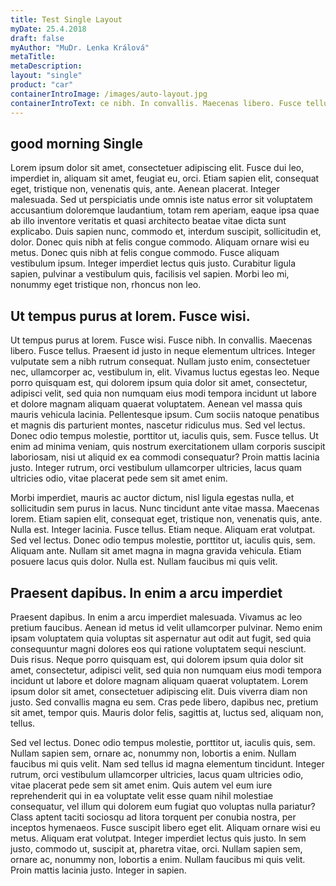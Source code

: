 ```yaml
---
title: Test Single Layout
myDate: 25.4.2018
draft: false
myAuthor: "MuDr. Lenka Králová"
metaTitle:
metaDescription:
layout: "single"
product: "car"
containerIntroImage: /images/auto-layout.jpg
containerIntroText: ce nibh. In convallis. Maecenas libero. Fusce tellus. Praesent id justo in neque elementum ultrices. Integer vulputate sem a nibh rutrum consequat. Nullam justo enim, consectetuer nec, ullamcorper ac, vestibulum in, elit. Vivamus luctus egestas leo. Neque porro quisquam est, qui dolorem ipsum quia dolor sit amet, consectetur, adipisci velit, sed quia non numquam eius modi tempora incidunt ut labore et dolore magnam aliqua
---
```

## good morning Single

Lorem ipsum dolor sit amet, consectetuer adipiscing elit. Fusce dui leo, imperdiet in, aliquam sit amet, feugiat eu, orci. Etiam sapien elit, consequat eget, tristique non, venenatis quis, ante. Aenean placerat. Integer malesuada. Sed ut perspiciatis unde omnis iste natus error sit voluptatem accusantium doloremque laudantium, totam rem aperiam, eaque ipsa quae ab illo inventore veritatis et quasi architecto beatae vitae dicta sunt explicabo. Duis sapien nunc, commodo et, interdum suscipit, sollicitudin et, dolor. Donec quis nibh at felis congue commodo. Aliquam ornare wisi eu metus. Donec quis nibh at felis congue commodo. Fusce aliquam vestibulum ipsum. Integer imperdiet lectus quis justo. Curabitur ligula sapien, pulvinar a vestibulum quis, facilisis vel sapien. Morbi leo mi, nonummy eget tristique non, rhoncus non leo.

## Ut tempus purus at lorem. Fusce wisi.

Ut tempus purus at lorem. Fusce wisi. Fusce nibh. In convallis. Maecenas libero. Fusce tellus. Praesent id justo in neque elementum ultrices. Integer vulputate sem a nibh rutrum consequat. Nullam justo enim, consectetuer nec, ullamcorper ac, vestibulum in, elit. Vivamus luctus egestas leo. Neque porro quisquam est, qui dolorem ipsum quia dolor sit amet, consectetur, adipisci velit, sed quia non numquam eius modi tempora incidunt ut labore et dolore magnam aliquam quaerat voluptatem. Aenean vel massa quis mauris vehicula lacinia. Pellentesque ipsum. Cum sociis natoque penatibus et magnis dis parturient montes, nascetur ridiculus mus. Sed vel lectus. Donec odio tempus molestie, porttitor ut, iaculis quis, sem. Fusce tellus. Ut enim ad minima veniam, quis nostrum exercitationem ullam corporis suscipit laboriosam, nisi ut aliquid ex ea commodi consequatur? Proin mattis lacinia justo. Integer rutrum, orci vestibulum ullamcorper ultricies, lacus quam ultricies odio, vitae placerat pede sem sit amet enim.

Morbi imperdiet, mauris ac auctor dictum, nisl ligula egestas nulla, et sollicitudin sem purus in lacus. Nunc tincidunt ante vitae massa. Maecenas lorem. Etiam sapien elit, consequat eget, tristique non, venenatis quis, ante. Nulla est. Integer lacinia. Fusce tellus. Etiam neque. Aliquam erat volutpat. Sed vel lectus. Donec odio tempus molestie, porttitor ut, iaculis quis, sem. Aliquam ante. Nullam sit amet magna in magna gravida vehicula. Etiam posuere lacus quis dolor. Nulla est. Nullam faucibus mi quis velit.

## Praesent dapibus. In enim a arcu imperdiet

Praesent dapibus. In enim a arcu imperdiet malesuada. Vivamus ac leo pretium faucibus. Aenean id metus id velit ullamcorper pulvinar. Nemo enim ipsam voluptatem quia voluptas sit aspernatur aut odit aut fugit, sed quia consequuntur magni dolores eos qui ratione voluptatem sequi nesciunt. Duis risus. Neque porro quisquam est, qui dolorem ipsum quia dolor sit amet, consectetur, adipisci velit, sed quia non numquam eius modi tempora incidunt ut labore et dolore magnam aliquam quaerat voluptatem. Lorem ipsum dolor sit amet, consectetuer adipiscing elit. Duis viverra diam non justo. Sed convallis magna eu sem. Cras pede libero, dapibus nec, pretium sit amet, tempor quis. Mauris dolor felis, sagittis at, luctus sed, aliquam non, tellus.

Sed vel lectus. Donec odio tempus molestie, porttitor ut, iaculis quis, sem. Nullam sapien sem, ornare ac, nonummy non, lobortis a enim. Nullam faucibus mi quis velit. Nam sed tellus id magna elementum tincidunt. Integer rutrum, orci vestibulum ullamcorper ultricies, lacus quam ultricies odio, vitae placerat pede sem sit amet enim. Quis autem vel eum iure reprehenderit qui in ea voluptate velit esse quam nihil molestiae consequatur, vel illum qui dolorem eum fugiat quo voluptas nulla pariatur? Class aptent taciti sociosqu ad litora torquent per conubia nostra, per inceptos hymenaeos. Fusce suscipit libero eget elit. Aliquam ornare wisi eu metus. Aliquam erat volutpat. Integer imperdiet lectus quis justo. In sem justo, commodo ut, suscipit at, pharetra vitae, orci. Nullam sapien sem, ornare ac, nonummy non, lobortis a enim. Nullam faucibus mi quis velit. Proin mattis lacinia justo. Integer in sapien.
